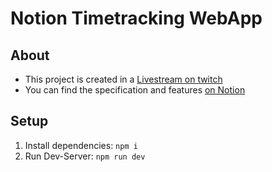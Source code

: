 # Notion Timetracking WebApp

## About

* This project is created in a [Livestream on twitch](https://www.twitch.tv/themaxgrossmann)
* You can find the specification and features [on Notion](https://fantasy-mongoose-410.notion.site/Notion-Time-Tracker-8bad777181924dd9a07cadf5e20553b3?pvs=4)


## Setup

1. Install dependencies: `npm i`
2. Run Dev-Server: `npm run dev`

